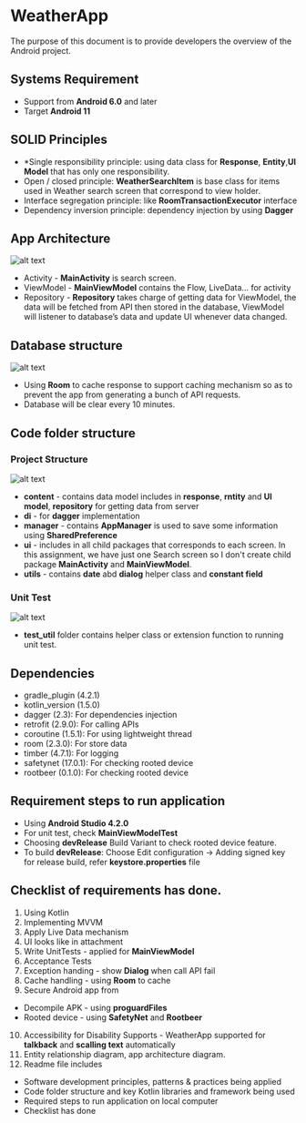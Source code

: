 
# WeatherApp

The purpose of this document is to provide developers the overview of the Android project.


## Systems Requirement

- Support from **Android 6.0** and later 
- Target **Android 11**


## SOLID Principles
- *Single responsibility principle: using data class for **Response**, **Entity**,**UI Model** that has only one responsibility.
- Open / closed principle: **WeatherSearchItem** is base class for items used in Weather search screen that correspond to view holder.
- Interface segregation principle: like **RoomTransactionExecutor** interface 
- Dependency inversion principle: dependency injection by using **Dagger**
 
## App Architecture

![alt text](https://i.ibb.co/qrckp2N/Screenshot-2021-07-17-at-8-00-24-PM.png)

- Activity - **MainActivity** is search screen. 
- ViewModel - **MainViewModel** contains the Flow, LiveData… for activity
- Repository - **Repository** takes charge of getting data for ViewModel, the data will be fetched from API then stored in the database, ViewModel will listener to database’s data and update UI whenever data changed.

## Database structure

![alt text](https://i.ibb.co/vsMN7Lg/214885265-973504260052686-1488961715269742052-n.png)

- Using **Room** to cache response to support caching mechanism so as to prevent the app from generating a bunch of API requests.
- Database will be clear every 10 minutes.

## Code folder structure 
### Project Structure
![alt text](https://i.ibb.co/wyfSstr/Screenshot-2021-07-18-at-2-11-02-AM.png)
- **content** - contains data model includes in **response**, **rntity** and **UI model**, **repository** for getting data from server
- **di** - for **dagger** implementation
- **manager** - contains **AppManager** is used to save some information using **SharedPreference** 
- **ui** - includes in all child packages that corresponds to each screen. In this assignment, we have just one Search screen so I don't create child package **MainActivity** and **MainViewModel**.
- **utils** - contains **date** abd **dialog** helper class and **constant field**

### Unit Test
![alt text](https://i.ibb.co/Rz3PHsj/Screenshot-2021-07-18-at-1-55-37-AM.png)
- **test_util** folder contains helper class or extension function to running unit test.

## Dependencies 
- gradle_plugin (4.2.1)
- kotlin_version (1.5.0)
- dagger (2.3): For dependencies injection
- retrofit (2.9.0): For calling APIs
- coroutine (1.5.1): For using lightweight thread
- room (2.3.0): For store data
- timber (4.7.1): For logging 
- safetynet (17.0.1): For checking rooted device
- rootbeer (0.1.0): For checking rooted device

## Requirement steps to run application 
- Using **Android Studio 4.2.0**
- For unit test, check **MainViewModelTest** 
- Choosing **devRelease** Build Variant to check rooted device feature. 
- To build **devRelease**: Choose Edit configuration -> Adding signed key for release build, refer **keystore.properties** file 

## Checklist of requirements has done. 
1. Using Kotlin 
2. Implementing MVVM 
3. Apply Live Data mechanism
4. UI looks like in attachment
5. Write UnitTests - applied for **MainViewModel**
6. Acceptance Tests
7. Exception handing - show **Dialog** when call API fail
8. Cache handling - using **Room** to cache
9. Secure Android app from 
* Decompile APK - using **proguardFiles** 
* Rooted device - using **SafetyNet** and **Rootbeer**
10. Accessibility for Disability Supports - WeatherApp supported for **talkback** and **scalling text** automatically
11. Entity relationship diagram, app architecture diagram. 
12. Readme file includes
* Software development principles, patterns & practices being
applied
* Code folder structure and key Kotlin libraries and framework being used
* Required steps to run application on local computer
* Checklist has done 

